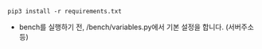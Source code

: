 ```
pip3 install -r requirements.txt
```

- bench를 실행하기 전, /bench/variables.py에서 기본 설정을 합니다. (서버주소 등)